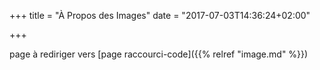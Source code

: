 +++
title = "À Propos des Images"
date = "2017-07-03T14:36:24+02:00"

+++


page à rediriger vers [page raccourci-code]({{% relref "image.md" %}})